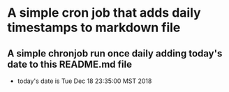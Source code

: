 A simple cron job that adds daily timestamps to markdown file
============================================================
## A simple chronjob run once daily adding today's date to this README.md file
* today's date is Tue Dec 18 23:35:00 MST 2018
